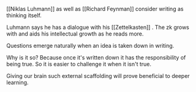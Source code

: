 [[Niklas Luhmann]] as well as [[Richard Feynman]] consider writing as thinking itself.

Luhmann says he has a dialogue with his [[Zettelkasten]] . The zk grows with and aids his intellectual growth as he reads more.

Questions emerge naturally when an idea is taken down in writing.

Why is it so? Because once it's written down it has the responsibility of being true. So it is easier to challenge it when it isn't true.

Giving our brain such external scaffolding will prove beneficial to deeper learning.